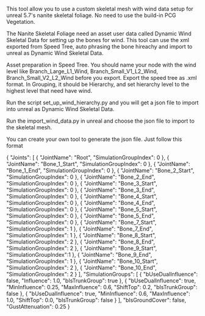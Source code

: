 This tool allow you to use a custom skeletal mesh with wind data setup for unreal 5.7's nanite skeletal foliage. No need to use the build-in PCG Vegetation.

The Nanite Skeletal Foliage need an asset user data called Dynamic Wind Skeletal Data for setting up the bones for wind.
This tool can use the xml exported from Speed Tree, auto phrasing the bone hireachy and import to unreal as Dynamic Wind Skeletal Data.

Asset preparation in Speed Tree.
You should name your node with the wind level like Branch_Large_L1_Wind, Branch_Small_V1_L2_Wind, Branch_Small_V2_L2_Wind before you export.
Export the speed tree as .xml format. In Grouping, it should be Hierarchy, and set hierarchy level to the highest level that need have wind.

Run the script set_up_wind_hierarchy.py and you will get a json file to import into unreal as Dynamic Wind Skeletal Data.

Run the import_wind_data.py in unreal and choose the json file to import to the skeletal mesh.


You can create your own tool to generate the json file. Just follow this format

{
  "Joints": [
    { "JointName": "Root",        "SimulationGroupIndex": 0 },
    { "JointName": "Bone_1_Start",   "SimulationGroupIndex": 0 },
    { "JointName": "Bone_1_End",   "SimulationGroupIndex": 0 },
    { "JointName": "Bone_2_Start",   "SimulationGroupIndex": 0 },
    { "JointName": "Bone_2_End",   "SimulationGroupIndex": 0 },
    { "JointName": "Bone_3_Start",   "SimulationGroupIndex": 0 },
    { "JointName": "Bone_3_End",   "SimulationGroupIndex": 0 },
    { "JointName": "Bone_4_Start",   "SimulationGroupIndex": 0 },
    { "JointName": "Bone_4_End",   "SimulationGroupIndex": 0 },
    { "JointName": "Bone_5_Start",   "SimulationGroupIndex": 0 },
    { "JointName": "Bone_5_End",   "SimulationGroupIndex": 0 },
    { "JointName": "Bone_7_Start",   "SimulationGroupIndex": 1 },
    { "JointName": "Bone_7_End",   "SimulationGroupIndex": 1 },
    { "JointName": "Bone_8_Start",   "SimulationGroupIndex": 2 },
    { "JointName": "Bone_8_End",   "SimulationGroupIndex": 2 },
    { "JointName": "Bone_9_Start",     "SimulationGroupIndex":1 },
    { "JointName": "Bone_9_End",     "SimulationGroupIndex": 1 },
    { "JointName": "Bone_10_Start",     "SimulationGroupIndex": 2 },
    { "JointName": "Bone_10_End",     "SimulationGroupIndex": 2 }
  ],
  "SimulationGroups": [
    {
      "bUseDualInfluence": false,
      "Influence": 1.0,
      "bIsTrunkGroup": true
    },
    {
      "bUseDualInfluence": true,
      "MinInfluence": 0.25,
      "MaxInfluence": 0.6,
      "ShiftTop": 0.2,
      "bIsTrunkGroup": false
    },
    {
      "bUseDualInfluence": true,
      "MinInfluence": 0.6,
      "MaxInfluence": 1.0,
      "ShiftTop": 0.0,
      "bIsTrunkGroup": false
    }
  ],
  "bIsGroundCover": false,
  "GustAttenuation": 0.25
}

